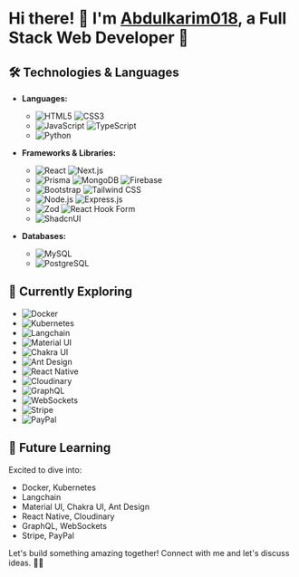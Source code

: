 # Hi there! 👋 I'm [Abdulkarim018](https://github.com/abdulkarim018), a Full Stack Web Developer 🚀

## 🛠️ Technologies & Languages

- **Languages:**
  - ![HTML5](https://img.shields.io/badge/-HTML5-E34F26?style=flat&logo=html5&logoColor=white)  ![CSS3](https://img.shields.io/badge/-CSS3-1572B6?style=flat&logo=css3&logoColor=white)
  - ![JavaScript](https://img.shields.io/badge/-JavaScript-F7DF1E?style=flat&logo=javascript&logoColor=black)   ![TypeScript](https://img.shields.io/badge/-TypeScript-3178C6?style=flat&logo=typescript&logoColor=white)
  - ![Python](https://img.shields.io/badge/-Python-3776AB?style=flat&logo=python&logoColor=white)

- **Frameworks & Libraries:**
  - ![React](https://img.shields.io/badge/-React-61DAFB?style=flat&logo=react&logoColor=white)   ![Next.js](https://img.shields.io/badge/-Next.js-000000?style=flat&logo=next.js&logoColor=white)
  - ![Prisma](https://img.shields.io/badge/-Prisma-2D3748?style=flat&logo=prisma&logoColor=white)   ![MongoDB](https://img.shields.io/badge/-MongoDB-47A248?style=flat&logo=mongodb&logoColor=white)   ![Firebase](https://img.shields.io/badge/-Firebase-FFCA28?style=flat&logo=firebase&logoColor=black)
  - ![Bootstrap](https://img.shields.io/badge/-Bootstrap-7952B3?style=flat&logo=bootstrap&logoColor=white)   ![Tailwind CSS](https://img.shields.io/badge/-Tailwind_CSS-38B2AC?style=flat&logo=tailwind-css&logoColor=white)
  - ![Node.js](https://img.shields.io/badge/-Node.js-339933?style=flat&logo=node.js&logoColor=white)   ![Express.js](https://img.shields.io/badge/-Express.js-000000?style=flat&logo=express&logoColor=white)
  - ![Zod](https://img.shields.io/badge/-Zod-000000?style=flat&logo=zod&logoColor=white)   ![React Hook Form](https://img.shields.io/badge/-React_Hook_Form-339933?style=flat&logo=react&logoColor=white)
  - ![ShadcnUI](https://img.shields.io/badge/-ShadcnUI-2E2E2E?style=flat&logo=react&logoColor=white)

- **Databases:**
  - ![MySQL](https://img.shields.io/badge/-MySQL-4479A1?style=flat&logo=mysql&logoColor=white)
  - ![PostgreSQL](https://img.shields.io/badge/-PostgreSQL-336791?style=flat&logo=postgresql&logoColor=white)

## 🚀 Currently Exploring

- ![Docker](https://img.shields.io/badge/-Docker-2496ED?style=flat&logo=docker&logoColor=white)
- ![Kubernetes](https://img.shields.io/badge/-Kubernetes-326CE5?style=flat&logo=kubernetes&logoColor=white)
- ![Langchain](https://img.shields.io/badge/-Langchain-000000?style=flat)
- ![Material UI](https://img.shields.io/badge/-Material_UI-0081CB?style=flat&logo=material-ui&logoColor=white)
- ![Chakra UI](https://img.shields.io/badge/-Chakra_UI-319795?style=flat&logo=chakra-ui&logoColor=white)
- ![Ant Design](https://img.shields.io/badge/-Ant_Design-0170FE?style=flat&logo=ant-design&logoColor=white)
- ![React Native](https://img.shields.io/badge/-React_Native-61DAFB?style=flat&logo=react&logoColor=white)
- ![Cloudinary](https://img.shields.io/badge/-Cloudinary-818181?style=flat&logo=cloudinary&logoColor=white)
- ![GraphQL](https://img.shields.io/badge/-GraphQL-E10098?style=flat&logo=graphql&logoColor=white)
- ![WebSockets](https://img.shields.io/badge/-WebSockets-4F4F4F?style=flat)
- ![Stripe](https://img.shields.io/badge/-Stripe-008CDD?style=flat&logo=stripe&logoColor=white)
- ![PayPal](https://img.shields.io/badge/-PayPal-00457C?style=flat&logo=paypal&logoColor=white)

## 🌱 Future Learning

Excited to dive into:

- Docker, Kubernetes
- Langchain
- Material UI, Chakra UI, Ant Design
- React Native, Cloudinary
- GraphQL, WebSockets
- Stripe, PayPal

Let's build something amazing together! Connect with me and let's discuss ideas. 💬✨
